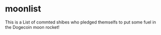 # moonlist
This is a List of commted shibes who pledged themselfs to put some fuel in the Dogecoin moon rocket!
